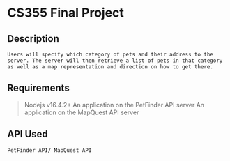 # CS355 Final Project

## Description
`Users will specify which category of pets and their address to the server. The server will then retrieve a list of pets in that category as well as a map representation and direction on how to get there.`

## Requirements
> Nodejs v16.4.2+
> An application on the PetFinder API server
> An application on the MapQuest API server

## API Used
`PetFinder API/ MapQuest API `
